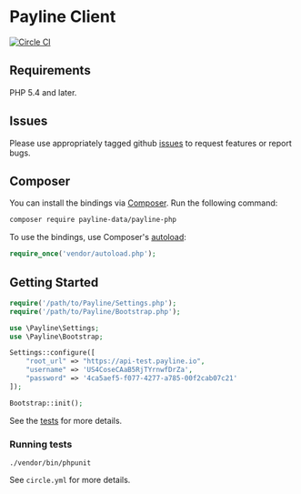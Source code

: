 # Payline Client

[![Circle CI](https://circleci.com/gh/Payline/payline-php.svg?style=svg)](https://circleci.com/gh/Payline/payline-php)

## Requirements

PHP 5.4 and later.

## Issues

Please use appropriately tagged github [issues](https://github.com/Payline/payline-php/issues) to request features or report bugs.

## Composer

You can install the bindings via [Composer](http://getcomposer.org/). Run the following command:

```bash
composer require payline-data/payline-php
```

To use the bindings, use Composer's [autoload](https://getcomposer.org/doc/00-intro.md#autoloading):

```php
require_once('vendor/autoload.php');
```

## Getting Started

```php
require('/path/to/Payline/Settings.php');
require('/path/to/Payline/Bootstrap.php');

use \Payline\Settings;
use \Payline\Bootstrap;

Settings::configure([
    "root_url" => "https://api-test.payline.io",
    "username" => 'US4CoseCAaB5RjTYrnwfDrZa',
    "password" => '4ca5aef5-f077-4277-a785-00f2cab07c21'
]);

Bootstrap::init();
```

See the [tests](https://github.com/Payline/payline-php/tree/master/tests) for more details.

### Running tests

`./vendor/bin/phpunit`

See `circle.yml` for more details.

